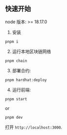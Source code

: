 
## 快速开始

node 版本: >= 18.17.0

1. 安装

```
pnpm i
```

2. 运行本地区块链网络

```
pnpm chain
```

3. 部署合约:

```
pnpm hardhat:deploy
```

4. 运行前端:

```
pnpm start
```

or 

```
pnpm dev
```

打开 `http://localhost:3000`. 
